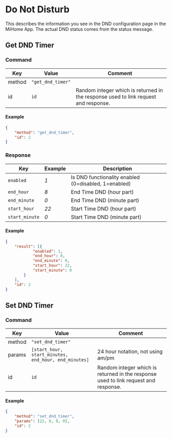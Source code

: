 # Do Not Disturb

This describes the information you see in the DND configuration page in the MiHome App.
The actual DND status comes from the status message.

## Get DND Timer

### Command

| Key    | Value             | Comment                                                                             |
| ------ | ----------------- | ----------------------------------------------------------------------------------- |
| method | `"get_dnd_timer"` |                                                                                     |
| id     | `id`              | Random integer which is returned in the response used to link request and response. |

#### Example

```json
{
    "method": "get_dnd_timer",
    "id": 2
}
```

### Response

| Key            | Example | Description                                          |
| -------------- | ------- | ---------------------------------------------------- |
| `enabled`      | _1_     | Is DND functionality enabled (0=disabled, 1=enabled) |
| `end_hour`     | _8_     | End Time DND (hour part)                             |
| `end_minute`   | _0_     | End Time DND (minute part)                           |
| `start_hour`   | _22_    | Start Time DND (hour part)                           |
| `start_minute` | _0_     | Start Time DND (minute part)                         |

#### Example

```json
{
    "result": [{
            "enabled": 1,
            "end_hour": 8,
            "end_minute": 0,
            "start_hour": 22,
            "start_minute": 0
        }
    ],
    "id": 2
}
```

## Set DND Timer

### Command

 | Key    | Value                                                | Comment                                                                             |
 | ------ | ---------------------------------------------------- | ----------------------------------------------------------------------------------- |
 | method | `"set_dnd_timer"`                                    |                                                                                     |
 | params | `[start_hour, start_minutes, end_hour, end_minutes]` | 24 hour notation, not using am/pm                                                   |
 | id     | `id`                                                 | Random integer which is returned in the response used to link request and response. |

#### Example

```json
{
    "method": "set_dnd_timer",
    "params": [22, 0, 8, 0],
    "id": 2
}
```
